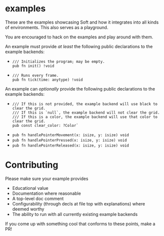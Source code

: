 # examples

These are the examples showcasing Soft and how it integrates into all kinds of environments.
This also serves as a playground.

You are encouraged to hack on the examples and play around with them.

An example must provide *at least* the following public declarations to the example backends:
* ```
  /// Initializes the program; may be empty.
  pub fn init() !void
  ```
* ```
  /// Runs every frame.
  pub fn tick(time: anytype) !void
  ```

An example can *optionally* provide the following public declarations to the example backends:
* ```
  /// If this is not provided, the example backend will use black to clear the grid.
  /// If this is `null`, the example backend will not clear the grid.
  /// If this is a color, the example backend will use that color to clear the grid.
  pub const clear_color: ?Color`
  ```
* `pub fn handlePointerMovement(x: isize, y: isize) void`
* `pub fn handlePointerPressed(x: isize, y: isize) void`
* `pub fn handlePointerReleased(x: isize, y: isize) void`

# Contributing

Please make sure your example provides

* Educational value
* Documentation where reasonable
* A top-level doc comment
* Configurability (through decls at file top with explanations) where deemed worthy
* The ability to run with all currently existing example backends

If you come up with something cool that conforms to these points, make a PR!
